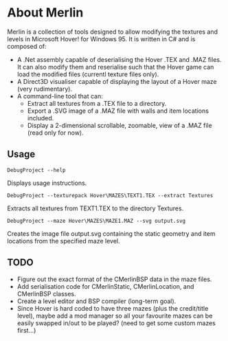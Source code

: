 About Merlin
============

Merlin is a collection of tools designed to allow modifying the textures
and levels in Microsoft Hover! for Windows 95.  It is written in C# and is
composed of:

 * A .Net assembly capable of deserialising the Hover .TEX and .MAZ files.
   It can also modify them and reserialise such that the Hover game can load
   the modified files (currentl texture files only).
 * A Direct3D visualiser capable of displaying the layout of a Hover maze
   (very rudimentary).
 * A command-line tool that can:
   * Extract all textures from a .TEX file to a directory.
   * Export a .SVG image of a .MAZ file with walls and item locations included.
   * Display a 2-dimensional scrollable, zoomable, view of a .MAZ file (read
     only for now).

Usage
-----

```
DebugProject --help
```
Displays usage instructions.

```
DebugProject --texturepack Hover\MAZES\TEXT1.TEX --extract Textures
```
Extracts all textures from TEXT1.TEX to the directory Textures.

```
DebugProject --maze Hover\MAZES\MAZE1.MAZ --svg output.svg
```
Creates the image file output.svg containing the static geometry and item locations from the specified maze level.

TODO
----

 * Figure out the exact format of the CMerlinBSP data in the maze files.
 * Add serialisation code for CMerlinStatic, CMerlinLocation, and CMerlinBSP classes.
 * Create a level editor and BSP compiler (long-term goal).
 * Since Hover is hard coded to have three mazes (plus the credit/title level), maybe add a mod manager so all your favourite mazes can be easily swapped in/out to be played? (need to get some custom mazes first...)

